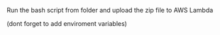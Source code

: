 
Run the bash script from folder and upload the zip file to AWS Lambda

(dont forget to add enviroment variables)


